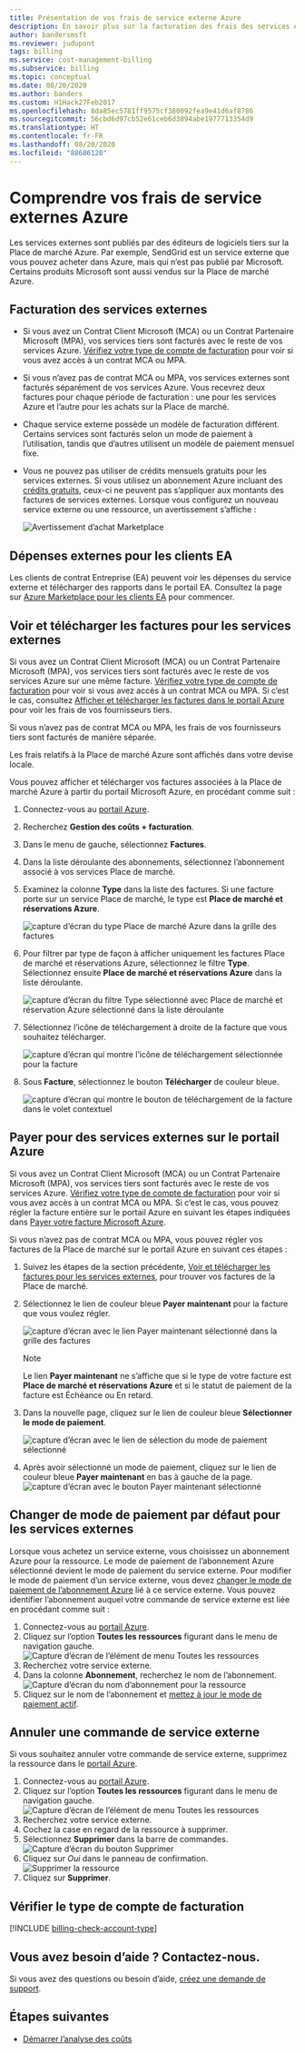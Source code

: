 ```yaml
---
title: Présentation de vos frais de service externe Azure
description: En savoir plus sur la facturation des frais des services externes, anciennement appelés Marketplace, dans Azure.
author: bandersmsft
ms.reviewer: judupont
tags: billing
ms.service: cost-management-billing
ms.subservice: billing
ms.topic: conceptual
ms.date: 08/20/2020
ms.author: banders
ms.custom: H1Hack27Feb2017
ms.openlocfilehash: 8da85ec5781ff9575cf380092fea9e41d6af8786
ms.sourcegitcommit: 56cbd6d97cb52e61ceb6d3894abe1977713354d9
ms.translationtype: HT
ms.contentlocale: fr-FR
ms.lasthandoff: 08/20/2020
ms.locfileid: "88686120"
---
```

# <a name="understand-your-azure-external-services-charges"></a>Comprendre vos frais de service externes Azure
Les services externes sont publiés par des éditeurs de logiciels tiers sur la Place de marché Azure. Par exemple, SendGrid est un service externe que vous pouvez acheter dans Azure, mais qui n’est pas publié par Microsoft. Certains produits Microsoft sont aussi vendus sur la Place de marché Azure.

## <a name="how-external-services-are-billed"></a>Facturation des services externes

- Si vous avez un Contrat Client Microsoft (MCA) ou un Contrat Partenaire Microsoft (MPA), vos services tiers sont facturés avec le reste de vos services Azure. [Vérifiez votre type de compte de facturation](#check-billing-account-type) pour voir si vous avez accès à un contrat MCA ou MPA.
- Si vous n’avez pas de contrat MCA ou MPA, vos services externes sont facturés séparément de vos services Azure. Vous recevrez deux factures pour chaque période de facturation : une pour les services Azure et l’autre pour les achats sur la Place de marché.
- Chaque service externe possède un modèle de facturation différent. Certains services sont facturés selon un mode de paiement à l’utilisation, tandis que d’autres utilisent un modèle de paiement mensuel fixe.
- Vous ne pouvez pas utiliser de crédits mensuels gratuits pour les services externes. Si vous utilisez un abonnement Azure incluant des [crédits gratuits](https://azure.microsoft.com/pricing/spending-limits/), ceux-ci ne peuvent pas s’appliquer aux montants des factures de services externes. Lorsque vous configurez un nouveau service externe ou une ressource, un avertissement s’affiche :

    ![Avertissement d’achat Marketplace](./media/understand-azure-marketplace-charges/credit-warning.png)

<!-- ## View external service spending and history in the Azure portal
You can view a list of the external services that are on each subscription within the [Azure portal](https://portal.azure.com/):

1. Sign in to the [Azure portal](https://portal.azure.com/) as the account administrator.
2. In the Hub menu, select **Subscriptions**.

    ![Select Subscriptions in the Hub menu](./media/understand-azure-marketplace-charges/sub-button.png)
3. In the **Subscriptions** blade, select the subscription that you want to view, and then select **External services**.

    ![Select a subscription in the billing blade](./media/understand-azure-marketplace-charges/select-sub-external-services.png)
4. You should see each of your external service orders, the publisher name, service tier you bought, name you gave the resource, and the current order status. To see past bills, select an external service.

    ![Select an external service](./media/understand-azure-marketplace-charges/external-service-blade2.png)
5. From here, you can view past bill amounts including the tax breakdown.

    ![View external services billing history](./media/understand-azure-marketplace-charges/billing-overview-blade.png) -->

## <a name="external-spending-for-ea-customers"></a>Dépenses externes pour les clients EA

Les clients de contrat Entreprise (EA) peuvent voir les dépenses du service externe et télécharger des rapports dans le portail EA. Consultez la page sur [Azure Marketplace pour les clients EA](https://ea.azure.com/helpdocs/azureMarketplace) pour commencer.

## <a name="view-and-download-invoices-for-external-services"></a>Voir et télécharger les factures pour les services externes

Si vous avez un Contrat Client Microsoft (MCA) ou un Contrat Partenaire Microsoft (MPA), vos services tiers sont facturés avec le reste de vos services Azure sur une même facture. [Vérifiez votre type de compte de facturation](#check-billing-account-type) pour voir si vous avez accès à un contrat MCA ou MPA. Si c’est le cas, consultez [Afficher et télécharger les factures dans le portail Azure](download-azure-invoice.md) pour voir les frais de vos fournisseurs tiers.

Si vous n’avez pas de contrat MCA ou MPA, les frais de vos fournisseurs tiers sont facturés de manière séparée. 

Les frais relatifs à la Place de marché Azure sont affichés dans votre devise locale.

Vous pouvez afficher et télécharger vos factures associées à la Place de marché Azure à partir du portail Microsoft Azure, en procédant comme suit :

1. Connectez-vous au [portail Azure](https://portal.azure.com).
1. Recherchez **Gestion des coûts + facturation**.
1. Dans le menu de gauche, sélectionnez **Factures**.
1. Dans la liste déroulante des abonnements, sélectionnez l’abonnement associé à vos services Place de marché.
1. Examinez la colonne **Type** dans la liste des factures. Si une facture porte sur un service Place de marché, le type est **Place de marché et réservations Azure**. 

    ![capture d’écran du type Place de marché Azure dans la grille des factures](./media/understand-azure-marketplace-charges/marketplace-type-twd.png)

1. Pour filtrer par type de façon à afficher uniquement les factures Place de marché et réservations Azure, sélectionnez le filtre **Type**. Sélectionnez ensuite **Place de marché et réservations Azure** dans la liste déroulante.

    ![capture d’écran du filtre Type sélectionné avec Place de marché et réservation Azure sélectionné dans la liste déroulante](./media/understand-azure-marketplace-charges/type-filter.png)

1. Sélectionnez l’icône de téléchargement à droite de la facture que vous souhaitez télécharger.

    ![capture d’écran qui montre l’icône de téléchargement sélectionnée pour la facture](./media/understand-azure-marketplace-charges/download-icon-marketplace.png)

1. Sous **Facture**, sélectionnez le bouton **Télécharger** de couleur bleue.

    ![capture d’écran qui montre le bouton de téléchargement de la facture dans le volet contextuel](./media/understand-azure-marketplace-charges/invoice-download-marketplace.png)

## <a name="pay-for-external-services-in-the-azure-portal"></a>Payer pour des services externes sur le portail Azure

Si vous avez un Contrat Client Microsoft (MCA) ou un Contrat Partenaire Microsoft (MPA), vos services tiers sont facturés avec le reste de vos services Azure. [Vérifiez votre type de compte de facturation](#check-billing-account-type) pour voir si vous avez accès à un contrat MCA ou MPA. Si c’est le cas, vous pouvez régler la facture entière sur le portail Azure en suivant les étapes indiquées dans [Payer votre facture Microsoft Azure](pay-bill.md).

Si vous n’avez pas de contrat MCA ou MPA, vous pouvez régler vos factures de la Place de marché sur le portail Azure en suivant ces étapes :

1. Suivez les étapes de la section précédente, [Voir et télécharger les factures pour les services externes](#view-and-download-invoices-for-external-services), pour trouver vos factures de la Place de marché.
1. Sélectionnez le lien de couleur bleue **Payer maintenant** pour la facture que vous voulez régler.

    ![capture d’écran avec le lien Payer maintenant sélectionné dans la grille des factures](./media/understand-azure-marketplace-charges/pay-now-twd.png)

    >[!NOTE]
    > Le lien **Payer maintenant** ne s’affiche que si le type de votre facture est **Place de marché et réservations Azure** et si le statut de paiement de la facture est Échéance ou En retard.

1. Dans la nouvelle page, cliquez sur le lien de couleur bleue **Sélectionner le mode de paiement**.

    ![capture d’écran avec le lien de sélection du mode de paiement sélectionné](./media/understand-azure-marketplace-charges/select-payment-method-pay-now-twd.png)

1. Après avoir sélectionné un mode de paiement, cliquez sur le lien de couleur bleue **Payer maintenant** en bas à gauche de la page.
    ![capture d’écran avec le bouton Payer maintenant sélectionné](./media/understand-azure-marketplace-charges/pay-now-button-twd.png)

## <a name="change-default-payment-for-external-services"></a>Changer de mode de paiement par défaut pour les services externes

Lorsque vous achetez un service externe, vous choisissez un abonnement Azure pour la ressource. Le mode de paiement de l’abonnement Azure sélectionné devient le mode de paiement du service externe. Pour modifier le mode de paiement d’un service externe, vous devez [changer le mode de paiement de l’abonnement Azure](../manage/change-credit-card.md) lié à ce service externe. Vous pouvez identifier l’abonnement auquel votre commande de service externe est liée en procédant comme suit :

1. Connectez-vous au [portail Azure](https://portal.azure.com).
1. Cliquez sur l’option **Toutes les ressources** figurant dans le menu de navigation gauche.
     ![Capture d’écran de l’élément de menu Toutes les ressources](./media/understand-azure-marketplace-charges/all-resources.png)
1. Recherchez votre service externe.
1. Dans la colonne **Abonnement**, recherchez le nom de l’abonnement.
    ![Capture d’écran du nom d’abonnement pour la ressource](./media/understand-azure-marketplace-charges/sub-selected.png)
1. Cliquez sur le nom de l’abonnement et [mettez à jour le mode de paiement actif](../manage/change-credit-card.md).

## <a name="cancel-an-external-service-order"></a>Annuler une commande de service externe

Si vous souhaitez annuler votre commande de service externe, supprimez la ressource dans le [portail Azure](https://portal.azure.com).

1. Connectez-vous au [portail Azure](https://portal.azure.com).
1. Cliquez sur l’option **Toutes les ressources** figurant dans le menu de navigation gauche.
    ![Capture d’écran de l’élément de menu Toutes les ressources](./media/understand-azure-marketplace-charges/all-resources.png)
1. Recherchez votre service externe.
1. Cochez la case en regard de la ressource à supprimer.
1. Sélectionnez **Supprimer** dans la barre de commandes.
    ![Capture d’écran du bouton Supprimer](./media/understand-azure-marketplace-charges/delete-button.png)
1. Cliquez sur *Oui* dans le panneau de confirmation.
    ![Supprimer la ressource](./media/understand-azure-marketplace-charges/delete-resource.PNG)
1. Cliquez sur **Supprimer**.

## <a name="check-billing-account-type"></a>Vérifier le type de compte de facturation
[!INCLUDE [billing-check-account-type](../../../includes/billing-check-mca.md)]

## <a name="need-help-contact-us"></a>Vous avez besoin d’aide ? Contactez-nous.

Si vous avez des questions ou besoin d’aide, [créez une demande de support](https://go.microsoft.com/fwlink/?linkid=2083458).

## <a name="next-steps"></a>Étapes suivantes
- [Démarrer l’analyse des coûts](../costs/quick-acm-cost-analysis.md)